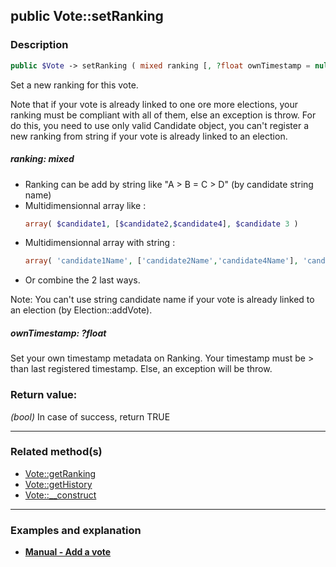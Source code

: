 ## public Vote::setRanking

### Description    

```php
public $Vote -> setRanking ( mixed ranking [, ?float ownTimestamp = null] ) : bool
```

Set a new ranking for this vote.    

Note that if your vote is already linked to one ore more elections, your ranking must be compliant with all of them, else an exception is throw. For do this, you need to use only valid Candidate object, you can't register a new ranking from string if your vote is already linked to an election.
    

##### **ranking:** *mixed*   
* Ranking can be add by string like "A > B = C > D" (by candidate string name)
* Multidimensionnal array like :
   ```php
   array( $candidate1, [$candidate2,$candidate4], $candidate 3 )
   ```
* Multidimensionnal array with string :
   ```php
   array( 'candidate1Name', ['candidate2Name','candidate4Name'], 'candidate3Name' )
   ```
* Or combine the 2 last ways.     

Note: You can't use string candidate name if your vote is already linked to an election (by Election::addVote).
    


##### **ownTimestamp:** *?float*   
Set your own timestamp metadata on Ranking. Your timestamp must be > than last registered timestamp. Else, an exception will be throw.    


### Return value:   

*(bool)* In case of success, return TRUE


---------------------------------------

### Related method(s)      

* [Vote::getRanking](../Vote%20Class/public%20Vote--getRanking.md)    
* [Vote::getHistory](../Vote%20Class/public%20Vote--getHistory.md)    
* [Vote::__construct](../Vote%20Class/public%20Vote--__construct.md)    

---------------------------------------

### Examples and explanation

* **[Manual - Add a vote](https://github.com/julien-boudry/Condorcet/wiki/II-%23-B.-Vote-management-%23-1.-Add-Vote)**    
